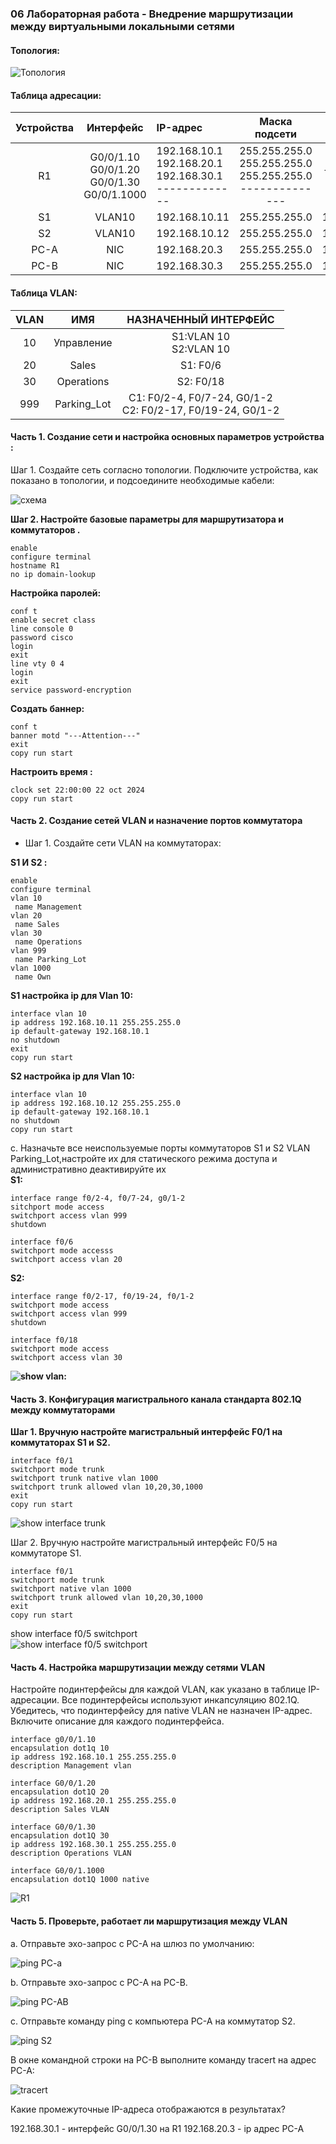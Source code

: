 ### 06 Лабораторная работа - Внедрение маршрутизации между виртуальными локальными сетями

#### Топология:
![Топология](scrn/Топология.png)

#### Таблица адресации:

|Устройства|Интерфейс|IP-адрес|Маска подсети| Шлюз по умолчанию 
|:--------------:|:------------:|:-----------|:-----------:|:------------:|
R1|G0/0/1.10<br/>G0/0/1.20<br/>G0/0/1.30<br/>G0/0/1.1000|192.168.10.1<br/>192.168.20.1<br/>192.168.30.1<br/>-------------|255.255.255.0<br/>255.255.255.0<br/>255.255.255.0<br/>--------------|-----------|
S1|VLAN10|192.168.10.11|255.255.255.0|192.168.10.1|
S2|VLAN10|192.168.10.12|255.255.255.0|192.168.10.1|
PC-A|NIC|192.168.20.3|255.255.255.0|192.168.20.1|
PC-B|NIC|192.168.30.3|255.255.255.0|192.168.30.1|

#### Таблица VLAN:
|VLAN|ИМЯ|НАЗНАЧЕННЫЙ ИНТЕРФЕЙС
|:----------------:|:----------------:|:---------------------------------------:|
10|Управление|S1:VLAN 10<br/>S2:VLAN 10|
20|Sales|S1: F0/6|
30|Operations|S2: F0/18|
999|Parking_Lot|C1: F0/2-4, F0/7-24, G0/1-2<br/>C2: F0/2-17, F0/19-24, G0/1-2|

#### Часть 1. Создание сети и настройка основных параметров устройства :

Шаг 1. Создайте сеть согласно топологии.
Подключите устройства, как показано в топологии, и подсоедините необходимые кабели:

![схема](scrn/схема.png)

**Шаг 2. Настройте базовые параметры для маршрутизатора и коммутаторов .**<br/>
```
enable
configure terminal
hostname R1
no ip domain-lookup
```
**Настройка паролей:**
```
conf t
enable secret class
line console 0
password cisco
login
exit
line vty 0 4
login
exit
service password-encryption
```
**Создать баннер:**
```
conf t
banner motd "---Attention---"
exit
copy run start
```
**Настроить время :**
```
clock set 22:00:00 22 oct 2024
copy run start
```

#### Часть 2. Создание сетей VLAN и назначение портов коммутатора

* Шаг 1. Создайте сети VLAN на коммутаторах:

**S1 И S2 :**
```
enable
configure terminal
vlan 10
 name Management
vlan 20
 name Sales
vlan 30
 name Operations
vlan 999
 name Parking_Lot
vlan 1000
 name Own
```
**S1 настройка ip для Vlan 10:**
```
interface vlan 10
ip address 192.168.10.11 255.255.255.0
ip default-gateway 192.168.10.1
no shutdown
exit
copy run start
``` 
**S2 настройка ip для Vlan 10:**
```
interface vlan 10
ip address 192.168.10.12 255.255.255.0
ip default-gateway 192.168.10.1
no shutdown
copy run start
```
c.	Назначьте все неиспользуемые порты коммутаторов S1 и S2 VLAN Parking_Lot,настройте их для статического режима доступа и административно деактивируйте их<br/>
**S1:**
```
interface range f0/2-4, f0/7-24, g0/1-2
sitchport mode access
switchport access vlan 999
shutdown
```
```
interface f0/6
switchport mode accesss
switchport access vlan 20
```
**S2:**
```
interface range f0/2-17, f0/19-24, f0/1-2
switchport mode access
switchport access vlan 999
shutdown
```
```
interface f0/18
switchport mode access
switchport access vlan 30
```
**![show vlan:](scrn/show%20vlan.png)**

#### Часть 3. Конфигурация магистрального канала стандарта 802.1Q между коммутаторами

**Шаг 1. Вручную настройте магистральный интерфейс F0/1 на коммутаторах S1 и S2.**

```
interface f0/1
switchport mode trunk
switchport trunk native vlan 1000
switchport trunk allowed vlan 10,20,30,1000
exit
copy run start
```
![show interface trunk](scrn/F01.png)

Шаг 2. Вручную настройте магистральный интерфейс F0/5 на коммутаторе S1.

```
interface f0/1
switchport mode trunk
switchport native vlan 1000
switchport trunk allowed vlan 10,20,30,1000
exit
copy run start
```
show interface f0/5 switchport<br/>
![show interface f0/5 switchport](scrn/F05.png)

#### Часть 4. Настройка маршрутизации между сетями VLAN

Настройте подинтерфейсы для каждой VLAN, как указано в таблице IP-адресации. Все подинтерфейсы используют инкапсуляцию 802.1Q. Убедитесь, что подинтерфейсу для native VLAN не назначен IP-адрес. Включите описание для каждого подинтерфейса.
```
interface g0/0/1.10
encapsulation dot1q 10
ip address 192.168.10.1 255.255.255.0
description Management vlan
```
```
interface G0/0/1.20
encapsulation dot1Q 20
ip address 192.168.20.1 255.255.255.0
description Sales VLAN
```
```
interface G0/0/1.30
encapsulation dot1Q 30
ip address 192.168.30.1 255.255.255.0
description Operations VLAN
```
```
interface G0/0/1.1000
encapsulation dot1Q 1000 native

```
![R1](scrn/VlanR1.png)

#### Часть 5. Проверьте, работает ли маршрутизация между VLAN

a.	Отправьте эхо-запрос с PC-A на шлюз по умолчанию:

![ping PC-a](scrn/pingPC-Agateway.png)

b.	Отправьте эхо-запрос с PC-A на PC-B.

![ping PC-AB](scrn/ping%20PC-AB.png)

c.	Отправьте команду ping с компьютера PC-A на коммутатор S2.

![ping S2](scrn/pingS2.png)

В окне командной строки на PC-B выполните команду tracert на адрес PC-A:

![tracert](scrn/tracertPC-A.png)

Какие промежуточные IP-адреса отображаются в результатах?

192.168.30.1 - интерфейс G0/0/1.30 на R1
192.168.20.3 - ip адрес PC-A 
